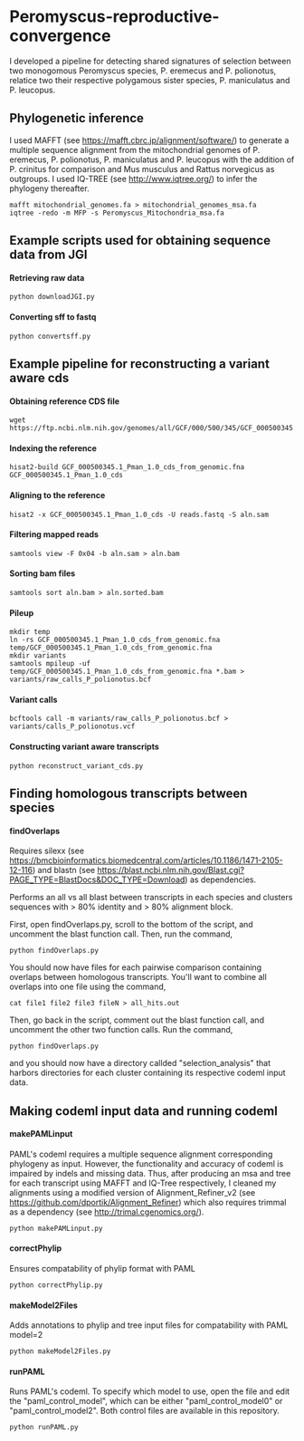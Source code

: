 # Peromyscus-reproductive-convergence
I developed a pipeline for detecting shared signatures of selection between two monogomous Peromyscus species, P. eremecus and P. polionotus, relatice two their respective polygamous sister species, P. maniculatus and P. leucopus.

## Phylogenetic inference
I used MAFFT (see https://mafft.cbrc.jp/alignment/software/) to generate a multiple sequence alignment from the mitochondrial genomes of P. eremecus, P. polionotus, P. maniculatus and P. leucopus with the addition of P. crinitus for comparison and Mus musculus and Rattus norvegicus as outgroups. I used IQ-TREE (see http://www.iqtree.org/) to infer the phylogeny thereafter.

```
mafft mitochondrial_genomes.fa > mitochondrial_genomes_msa.fa
iqtree -redo -m MFP -s Peromyscus_Mitochondria_msa.fa 
```

## Example scripts used for obtaining sequence data from JGI

#### Retrieving raw data
```
python downloadJGI.py
```

#### Converting sff to fastq
```
python convertsff.py
```

## Example pipeline for reconstructing a variant aware cds 

#### Obtaining reference CDS file
```
wget https://ftp.ncbi.nlm.nih.gov/genomes/all/GCF/000/500/345/GCF_000500345.1_Pman_1.0/GCF_000500345.1_Pman_1.0_cds_from_genomic.fna.gz
```

#### Indexing the reference
```
hisat2-build GCF_000500345.1_Pman_1.0_cds_from_genomic.fna GCF_000500345.1_Pman_1.0_cds
```

#### Aligning to the reference
```
hisat2 -x GCF_000500345.1_Pman_1.0_cds -U reads.fastq -S aln.sam
```

#### Filtering mapped reads
```
samtools view -F 0x04 -b aln.sam > aln.bam
```

#### Sorting bam files
```
samtools sort aln.bam > aln.sorted.bam
```

#### Pileup
```
mkdir temp
ln -rs GCF_000500345.1_Pman_1.0_cds_from_genomic.fna temp/GCF_000500345.1_Pman_1.0_cds_from_genomic.fna
mkdir variants
samtools mpileup -uf temp/GCF_000500345.1_Pman_1.0_cds_from_genomic.fna *.bam > variants/raw_calls_P_polionotus.bcf
```
#### Variant calls
```
bcftools call -m variants/raw_calls_P_polionotus.bcf > variants/calls_P_polionotus.vcf
```

#### Constructing variant aware transcripts
```
python reconstruct_variant_cds.py
```

## Finding homologous transcripts between species

#### findOverlaps
Requires silexx (see https://bmcbioinformatics.biomedcentral.com/articles/10.1186/1471-2105-12-116) and blastn (see https://blast.ncbi.nlm.nih.gov/Blast.cgi?PAGE_TYPE=BlastDocs&DOC_TYPE=Download) as dependencies.

Performs an all vs all blast between transcripts in each species and clusters sequences with > 80% identity and > 80% alignment block.

First, open findOverlaps.py, scroll to the bottom of the script, and uncomment the blast function call. Then, run the command,
```
python findOverlaps.py
```
You should now have files for each pairwise comparison containing overlaps between homologous transcripts. You'll want to combine all overlaps into one file using the command,
```
cat file1 file2 file3 fileN > all_hits.out
```

Then, go back in the script, comment out the blast function call, and uncomment the other two function calls. Run the command,
```
python findOverlaps.py
```
and you should now have a directory callded "selection_analysis" that harbors directories for each cluster containing its respective codeml input data. 


## Making codeml input data and running codeml

#### makePAMLinput
PAML's codeml requires a multiple sequence alignment corresponding phylogeny as input. However, the functionality and accuracy of codeml is impaired by indels and missing data. Thus, after producing an msa and tree for each transcript using MAFFT and IQ-Tree respectively, I cleaned my alignments using a modified version of Alignment_Refiner_v2 (see https://github.com/dportik/Alignment_Refiner) which also requires trimmal as a dependency (see http://trimal.cgenomics.org/).

```
python makePAMLinput.py
```

#### correctPhylip
Ensures compatability of phylip format with PAML

```
python correctPhylip.py
```

#### makeModel2Files
Adds annotations to phylip and tree input files for compatability with PAML model=2 

```
python makeModel2Files.py
```

#### runPAML
Runs PAML's codeml. To specify which model to use, open the file and edit the "paml_control_model", which can be either "paml_control_model0" or "paml_control_model2". Both control files are available in this repository.

```
python runPAML.py
```


